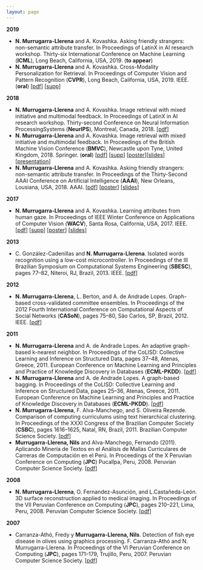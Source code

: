 ```yaml
---
layout: page
---
```


**2019**
* **N. Murrugarra-Llerena** and A. Kovashka. Asking friendly strangers: non-semantic attribute transfer. In Proceedings of LatinX in AI research workshop. Thirty-six International Conference on Machine Learning (**ICML**), Long Beach, California, USA, 2019. (**to appear**)
* **N. Murrugarra-Llerena** and A. Kovashka. Cross-Modality Personalization for Retrieval. In Proceedings of Computer Vision and Pattern Recognition (**CVPR**), Long Beach, California, USA, 2019. IEEE. (**oral**) [[pdf](https://nineil.github.io/files/pubs/cvpr_2019.pdf)] [[supp](https://nineil.github.io/files/pubs/cvpr_2019_supp.pdf)]


**2018**
* **N. Murrugarra-Llerena** and A. Kovashka. Image retrieval with mixed initiative and multimodal feedback. In Proceedings of LatinX in AI research workshop. Thirty-second Conference on Neural Information ProcessingSystems (**NeurIPS**), Montreal, Canada, 2018. [[pdf](https://nineil.github.io/files/pubs/latinXinAI_nips_2018.pdf)]
* **N. Murrugarra-Llerena** and A. Kovashka. Image retrieval with mixed initiative and multimodal feedback. In Proceedings of the British Machine Vision Conference (**BMVC**), Newcastle upon Tyne, United Kingdom, 2018. Springer. (**oral**) [[pdf](https://nineil.github.io/files/pubs/bmvc_2018.pdf)] [[supp](https://nineil.github.io/files/pubs/bmvc_2018_supp.zip)] [[poster](https://nineil.github.io/files/pubs/bmvc_2018_poster.pdf)][[slides](https://nineil.github.io/files/pubs/bmvc_2018_slides.pdf)] [[presentation](https://youtu.be/xRtWd6lK18Q?t=3611)]
* **N. Murrugarra-Llerena** and A. Kovashka. Asking friendly strangers: non-semantic attribute transfer. In Proceedings of the Thirty-Second AAAI Conference on Artificial Intelligence (**AAAI**), New Orleans, Lousiana, USA, 2018. AAAI. [[pdf](https://nineil.github.io/files/pubs/aaai_2018.pdf)] [[poster](https://nineil.github.io/files/pubs/aaai_2018_poster.pdf)] [[slides](https://nineil.github.io/files/pubs/aaai_2018_slides.pdf)]

**2017**
* **N. Murrugarra-Llerena** and A. Kovashka. Learning attributes from human gaze. In Proceedings of IEEE Winter Conference on Applications of Computer Vision (**WACV**), Santa Rosa, California, USA, 2017. IEEE. [[pdf](https://nineil.github.io/files/pubs/wacv_2017.pdf)] [[supp](https://nineil.github.io/files/pubs/wacv_2017_supp.pdf)] [[poster](https://nineil.github.io/files/pubs/wacv_2017_poster.pdf)] [[slides](https://nineil.github.io/files/pubs/wacv_2017_slides.pdf)]

**2013**
* C. González-Cadenillas and **N. Murrugarra-Llerena**. Isolated words recognition using a low-cost microcontroller. In Proceedings of the III Brazilian Symposium on Computational Systems Engineering (**SBESC**), pages 77–82, Niteroi, RJ, Brazil, 2013. IEEE. [[pdf](https://nineil.github.io/files/pubs/sbesc_2013.pdf)]

**2012**
* **N. Murrugarra-Llerena**, L. Berton, and A. de Andrade Lopes. Graph-based cross-validated committee ensembles. In Proceedings of the 2012 Fourth International Conference on Computational Aspects of Social Networks (**CASoN**), pages 75–80, São Carlos, SP, Brazil, 2012. IEEE. [[pdf](https://nineil.github.io/files/pubs/cason_2012.pdf)]

**2011**
* **N. Murrugarra-Llerena** and A. de Andrade Lopes. An adaptive graph-based k-nearest neighbor. In Proceedings of the CoLISD: Collective Learning and Inference on Structured Data, pages 37–48, Atenas, Greece, 2011. European Conference on Machine Learning and Principles and Practice of Knowledge Discovery in Databases (**ECML-PKDD**). [[pdf](https://nineil.github.io/files/pubs/colisd_ecml_boost_2011.pdf)]
* **N. Murrugarra-Llerena** and A. de Andrade Lopes. A graph-based bagging. In Proceedings of the CoLISD: Collective Learning and Inference on Structured Data, pages 25–36, Atenas, Greece, 2011. European Conference on Machine Learning and Principles and Practice of Knowledge Discovery in Databases (**ECML-PKDD**). [[pdf](https://nineil.github.io/files/pubs/colisd_ecml_bag_2011.pdf)]
* **N. Murrugarra-Llerena**, F. Alva-Manchego, and S. Oliveira Rezende. Comparison of computing curriculums using text hierarchical clustering. In Proceedings of the XXXI Congress of the Brazilian Computer Society (**CSBC**), pages 1616–1625, Natal, RN, Brazil, 2011. Brazilian Computer Science Society. [[pdf](https://nineil.github.io/files/pubs/wei_2011.pdf)]
* **Murrugarra-Llerena, Nils** and Alva-Manchego, Fernando (2011). Aplicando Minería de Textos en el Análisis de Mallas Curriculares de Carreras de Computación en el Perú. In Proceedings of the X Peruvian Conference on Computing (**JPC**) Pucallpa, Peru, 2008. Peruvian Computer Science Society. [[pdf](https://nineil.github.io/files/pubs/jpc_2011.pdf)]

**2008**
* **N. Murrugarra-Llerena**, O. Fernandez-Asunción, and L.Castañeda-León. 3D surface reconstruction applied to medical imaging. In Proceedings of the VII Peruvian Conference on Computing (**JPC**), pages 210–221, Lima, Peru, 2008. Peruvian Computer Science Society. [[pdf](https://nineil.github.io/files/pubs/jpc_2008.pdf)]

**2007**
* Carranza-Athó, Fredy y **Murrugarra-Llerena, Nils**. Detection of fish eye disease in olives using graphics processing. F. Carranza-Athó and N. Murrugarra-Llerena. In Proceedings of the VI Peruvian Conference on Computing (**JPC**), pages 171–179, Trujillo, Peru, 2007. Peruvian Computer Science Society. [[pdf](https://nineil.github.io/files/pubs/jpc_2007.pdf)]
